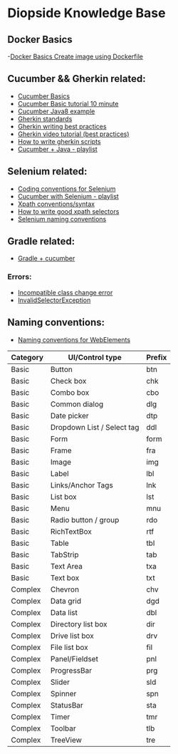 # Diopside Knowledge Base

## Docker Basics
-[Docker Basics Create image using Dockerfile](https://www.youtube.com/watch?v=hnxI-K10auY/)

## Cucumber && Gherkin related:
- [Cucumber Basics](https://automationpanda.com/2017/10/24/cucumber-jvm-for-java/)
- [Cucumber Basic tutorial 10 minute](https://docs.cucumber.io/guides/10-minute-tutorial/)
- [Cucumber Java8 example](https://github.com/AndyLPK247/cucumber-jvm-java8-example)
- [Gherkin standards](https://github.com/department-of-veterans-affairs/ascent-sample/wiki/QA-:-Gherkins-Standards-and-Best-Practices)
- [Gherkin writing best practices](https://automationpanda.com/2017/01/30/bdd-101-writing-good-gherkin/)
- [Gherkin video tutorial (best practices)](https://www.youtube.com/watch?v=nrggIRWK6qo)
- [How to write gherkin scripts](https://www.youtube.com/watch?v=i0Q5orC5jSQ)
- [Cucumber + Java - playlist](https://www.youtube.com/playlist?list=PL6tu16kXT9PpteusHGISu_lHcV6MbBtA6)

## Selenium related:
- [Coding conventions for Selenium](https://pragmatictestlabs.com/2018/03/05/coding-convention-selenium-java/)
- [Cucumber with Selenium - playlist](https://www.youtube.com/playlist?list=PL6tu16kXT9Pqr70SZlwcmTSAfOw_0Qj3R)
- [Xpath conventions/syntax](https://www.w3schools.com/xml/xpath_syntax.asp)
- [How to write good xpath selectors](https://www.swtestacademy.com/xpath-selenium/)
- [Selenium naming conventions](https://stackoverflow.com/questions/45028747/suggested-naming-conventions-for-selenium-identifiers)


## Gradle related:
- [Gradle + cucumber](http://www.thinkcode.se/blog/2015/12/26/gradle-and-cucumberjvm)


### Errors:
- [Incompatible class change error](https://github.com/cucumber/cucumber-jvm/issues/1392)
- [InvalidSelectorException](https://bit.ly/2Ps76vY)

## Naming conventions: 
- [Naming conventions for WebElements](https://stackoverflow.com/questions/45028747/suggested-naming-conventions-for-selenium-identifiers)

Category |      UI/Control type       | Prefix  
---------| -------------------------- | --------
Basic    | Button                     | btn 
Basic    | Check box                  | chk 
Basic    | Combo box                  | cbo 
Basic    | Common dialog              | dlg  
Basic    | Date picker                | dtp  
Basic    | Dropdown List / Select tag | ddl  
Basic    | Form                       | form 
Basic    | Frame                      | fra 
Basic    | Image                      | img 
Basic    | Label                      | lbl 
Basic    | Links/Anchor Tags          | lnk 
Basic    | List box                   | lst 
Basic    | Menu                       | mnu 
Basic    | Radio button / group       | rdo 
Basic    | RichTextBox                | rtf 
Basic    | Table                      | tbl 
Basic    | TabStrip                   | tab 
Basic    | Text Area                  | txa 
Basic    | Text box                   | txt 
Complex  | Chevron                    | chv 
Complex  | Data grid                  | dgd 
Complex  | Data list                  | dbl 
Complex  | Directory list box         | dir 
Complex  | Drive list box             | drv 
Complex  | File list box              | fil 
Complex  | Panel/Fieldset             | pnl 
Complex  | ProgressBar                | prg 
Complex  | Slider                     | sld 
Complex  | Spinner                    | spn 
Complex  | StatusBar                  | sta 
Complex  | Timer                      | tmr 
Complex  | Toolbar                    | tlb 
Complex  | TreeView                   | tre
